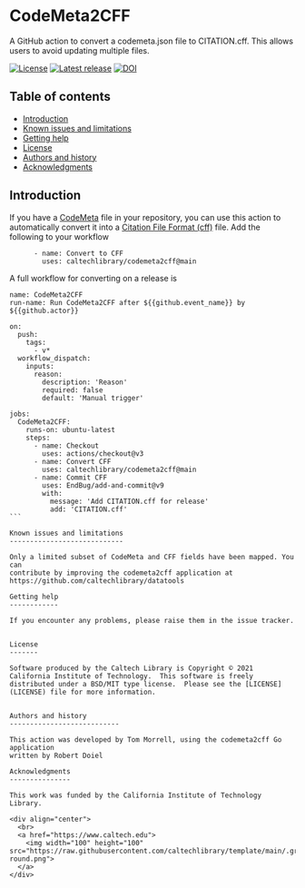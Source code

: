 CodeMeta2CFF
=====================================================

A GitHub action to convert a codemeta.json file to CITATION.cff. This allows
users to avoid updating multiple files.

[![License](https://img.shields.io/badge/License-BSD%203--Clause-blue.svg?style=flat-square)](https://choosealicense.com/licenses/bsd-3-clause)
[![Latest release](https://img.shields.io/github/v/release/caltechlibrary/codemeta2cff.svg?style=flat-square&color=b44e88)](https://github.com/caltechlibrary/codemeta2cff/releases)
[![DOI](https://data.caltech.edu/badge/DOI/10.22002/17jew-b7x11.svg)](https://doi.org/10.22002/17jew-b7x11)


Table of contents
-----------------

* [Introduction](#introduction)
* [Known issues and limitations](#known-issues-and-limitations)
* [Getting help](#getting-help)
* [License](#license)
* [Authors and history](#authors-and-history)
* [Acknowledgments](#authors-and-acknowledgments)


Introduction
------------

If you have a [CodeMeta](https://codemeta.github.io) file in your repository,
you can use this action to automatically convert it into a [Citation File Format
(cff)](https://citation-file-format.github.io) file. Add the
following to your workflow

```
      - name: Convert to CFF
        uses: caltechlibrary/codemeta2cff@main
```

A full workflow for converting on a release is

````
name: CodeMeta2CFF
run-name: Run CodeMeta2CFF after ${{github.event_name}} by ${{github.actor}}

on:
  push:
    tags:
      - v*
  workflow_dispatch:
    inputs:
      reason:
        description: 'Reason'
        required: false
        default: 'Manual trigger'

jobs:
  CodeMeta2CFF:
    runs-on: ubuntu-latest
    steps:
      - name: Checkout
        uses: actions/checkout@v3
      - name: Convert CFF
        uses: caltechlibrary/codemeta2cff@main
      - name: Commit CFF
        uses: EndBug/add-and-commit@v9
        with:
          message: 'Add CITATION.cff for release'
          add: 'CITATION.cff'
```

Known issues and limitations
----------------------------

Only a limited subset of CodeMeta and CFF fields have been mapped. You can
contribute by improving the codemeta2cff application at https://github.com/caltechlibrary/datatools

Getting help
------------

If you encounter any problems, please raise them in the issue tracker.


License
-------

Software produced by the Caltech Library is Copyright © 2021 California Institute of Technology.  This software is freely distributed under a BSD/MIT type license.  Please see the [LICENSE](LICENSE) file for more information.


Authors and history
---------------------------

This action was developed by Tom Morrell, using the codemeta2cff Go application
written by Robert Doiel

Acknowledgments
---------------

This work was funded by the California Institute of Technology Library.

<div align="center">
  <br>
  <a href="https://www.caltech.edu">
    <img width="100" height="100" src="https://raw.githubusercontent.com/caltechlibrary/template/main/.graphics/caltech-round.png">
  </a>
</div>
